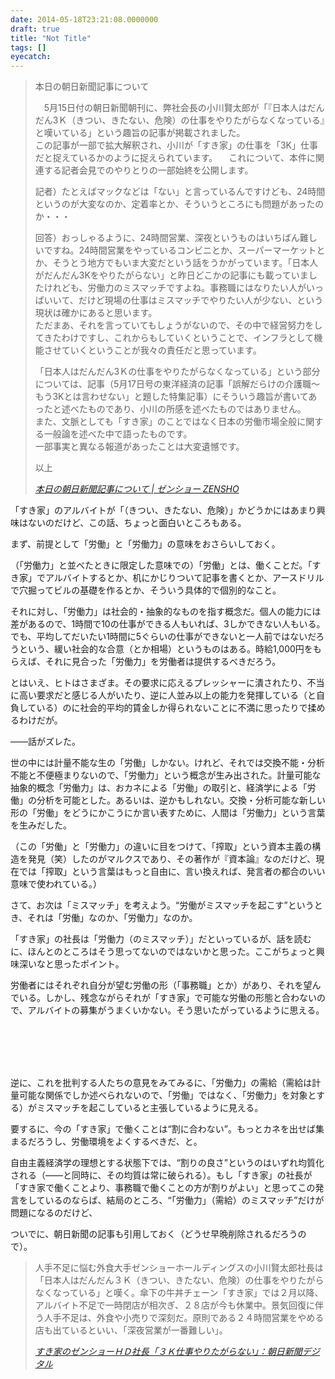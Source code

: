 ```yaml
---
date: 2014-05-18T23:21:08.0000000
draft: true
title: "Not Title"
tags: []
eyecatch: 
---
```


<blockquote cite="http://www.zensho.co.jp/jp/news/company/2014/05/post_176.html">
<p>本日の朝日新聞記事について</p><p>　5月15日付の朝日新聞朝刊に、弊社会長の小川賢太郎が「『日本人はだんだん3Ｋ（きつい、きたない、危険）の仕事をやりたがらなくなっている』と嘆いている」という趣旨の記事が掲載されました。<br />
この記事が一部で拡大解釈され、小川が「すき家」の仕事を「3K」仕事だと捉えているかのように捉えられています。 　これについて、本件に関連する記者会見でのやりとりの一部始終を公開します。</p><p>記者）たとえばマックなどは「ない」と言っているんですけども、24時間というのが大変なのか、定着率とか、そういうところにも問題があったのか・・・</p><p>回答）おっしゃるように、24時間営業、深夜というものはいちばん難しいですね。24時間営業をやっているコンビニとか、スーパーマーケットとか、そうとう地方でもいま大変だという話をうかがっています。「日本人がだんだん3Kをやりたがらない」と昨日どこかの記事にも載っていましたけれども、労働力のミスマッチですよね。事務職にはなりたい人がいっぱいいて、だけど現場の仕事はミスマッチでやりたい人が少ない、という現状は確かにあると思います。<br />
ただまあ、それを言っていてもしょうがないので、その中で経営努力をしてきたわけですし、これからもしていくということで、インフラとして機能させていくということが我々の責任だと思っています。</p><p>「日本人はだんだん3Ｋの仕事をやりたがらなくなっている」という部分については、記事（5月17日号の東洋経済の記事「誤解だらけの介護職～もう3Kとは言わせない」と題した特集記事）にそういう趣旨が書いてあったと述べたものであり、小川の所感を述べたものではありません。<br />
また、文脈としても「すき家」のことではなく日本の労働市場全般に関する一般論を述べた中で語ったものです。<br />
一部事実と異なる報道があったことは大変遺憾です。</p><p>以上</p>

<cite><a href="http://www.zensho.co.jp/jp/news/company/2014/05/post_176.html">&#x672C;&#x65E5;&#x306E;&#x671D;&#x65E5;&#x65B0;&#x805E;&#x8A18;&#x4E8B;&#x306B;&#x3064;&#x3044;&#x3066; | &#x30BC;&#x30F3;&#x30B7;&#x30E7;&#x30FC; ZENSHO</a></cite>
</blockquote>
<p>「すき家」のアルバイトが「（きつい、きたない、危険）」かどうかにはあまり興味はないのだけど、この話、ちょっと面白いところもある。</p><p>まず、前提として「労働」と「労働力」の意味をおさらいしておく。</p><p>（「労働力」と並べたときに限定した意味での）「労働」とは、働くことだ。「すき家」でアルバイトするとか、机にかじりついて記事を書くとか、アースドリルで穴掘ってビルの基礎を作るとか、そういう具体的で個別的なこと。</p><p>それに対し、「労働力」は社会的・抽象的なものを指す概念だ。個人の能力には差があるので、1時間で10の仕事ができる人もいれば、3しかできない人もいる。でも、平均してだいたい1時間に5ぐらいの仕事ができないと一人前ではないだろうという、緩い社会的な合意（とか相場）というものはある。時給1,000円をもらえば、それに見合った「労働力」を労働者は提供するべきだろう。</p><p>とはいえ、ヒトはさまざま。その要求に応えるプレッシャーに潰されたり、不当に高い要求だと感じる人がいたり、逆に人並み以上の能力を発揮している（と自負している）のに社会的平均的賃金しか得られないことに不満に思ったりで揉めるわけだが。</p><p>――話がズレた。</p><p>世の中には計量不能な生の「労働」しかない。けれど、それでは交換不能・分析不能と不便極まりないので、「労働力」という概念が生み出された。計量可能な抽象的概念「労働力」は、おカネによる「労働」の取引と、経済学による「労働」の分析を可能とした。あるいは、逆かもしれない。交換・分析可能な新しい形の「労働」をどうにかこうにか言い表すために、人間は「労働力」という言葉を生みだした。</p><p>（この「労働」と「労働力」の違いに目をつけて、「搾取」という資本主義の構造を発見（笑）したのがマルクスであり、その著作が『資本論』なのだけど、現在では「搾取」という言葉はもっと自由に、言い換えれば、発言者の都合のいい意味で使われている。）</p><p>さて、お次は「ミスマッチ」を考えよう。“労働がミスマッチを起こす”というとき、それは「労働」なのか、「労働力」なのか。</p><p>「すき家」の社長は「労働力（のミスマッチ）」だといっているが、話を読むに、ほんとのところはそう思ってないのではないかと思った。ここがちょっと興味深いなと思ったポイント。</p><p>労働者にはそれぞれ自分が望む労働の形（「事務職」とか）があり、それを望んでいる。しかし、残念ながらそれが「すき家」で可能な労働の形態と合わないので、アルバイトの募集がうまくいかない。そう思いたがっているように思える。</p><br />
<br />
<br />
<br />
<p>逆に、これを批判する人たちの意見をみてみるに、「労働力」の需給（需給は計量可能な関係でしか述べられないので、「労働」ではなく、「労働力」を対象とする）がミスマッチを起こしていると主張しているように見える。</p><p>要するに、今の「すき家」で働くことは“割に合わない”。もっとカネを出せば集まるだろうし、労働環境をよくするべきだ、と。</p><p>自由主義経済学の理想とする状態下では、“割りの良さ”というのはいずれ均質化される（――と同時に、その均質は常に破られる）。もし「すき家」の社長が「すき家で働くことより、事務職で働くことの方が割りがよい」と思ってこの発言をしているのならば、結局のところ、“「労働力」（需給）のミスマッチ”だけが問題になるのだけど、</p><p>ついでに、朝日新聞の記事も引用しておく（どうせ早晩削除されるだろうので）。</p>

<blockquote cite="http://www.asahi.com/articles/ASG5G5FL3G5GULFA02J.html">
<p>人手不足に悩む外食大手ゼンショーホールディングスの小川賢太郎社長は「日本人はだんだん３Ｋ（きつい、きたない、危険）の仕事をやりたがらなくなっている」と嘆く。傘下の牛丼チェーン「すき家」では２月以降、アルバイト不足で一時閉店が相次ぎ、２８店が今も休業中。景気回復に伴う人手不足は、外食や小売りで深刻だ。原則である２４時間営業をやめる店も出ているといい、「深夜営業が一番難しい」。</p>

<cite><a href="http://www.asahi.com/articles/ASG5G5FL3G5GULFA02J.html">&#x3059;&#x304D;&#x5BB6;&#x306E;&#x30BC;&#x30F3;&#x30B7;&#x30E7;&#x30FC;&#xFF28;&#xFF24;&#x793E;&#x9577;&#x300C;&#xFF13;&#xFF2B;&#x4ED5;&#x4E8B;&#x3084;&#x308A;&#x305F;&#x304C;&#x3089;&#x306A;&#x3044;&#x300D;&#xFF1A;&#x671D;&#x65E5;&#x65B0;&#x805E;&#x30C7;&#x30B8;&#x30BF;&#x30EB;</a></cite>
</blockquote>

